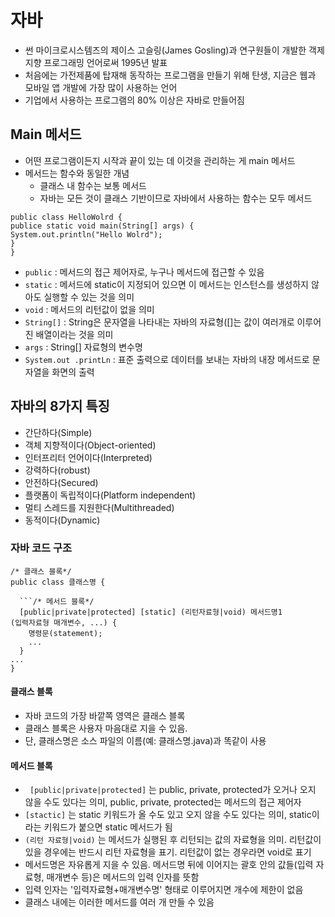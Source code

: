 # 자바
* 썬 마이크로시스템즈의 제이스 고슬링(James Gosling)과 연구원들이 개발한 객제 지향 프로그래밍 언어로써 1995년 발표
* 처음에는 가전제품에 탑재해 동작하는 프로그램을 만들기 위해 탄생, 지금은 웹과 모바일 앱 개발에 가장 많이 사용하는 언어
* 기업에서 사용하는 프로그램의 80% 이상은 자바로 만들어짐

## Main 메서드
* 어떤 프로그램이든지 시작과 끝이 있는 데 이것을 관리하는 게 main 메서드
* 메서드는 함수와 동일한 개념
  * 클래스 내 함수는 보통 메서드
  * 자바는 모든 것이 클래스 기반이므로 자바에서 사용하는 함수는 모두 메서드
```
public class HelloWolrd {
publice static void main(String[] args) {
System.out.println("Hello Wolrd");
}
}
```

* ``` public ``` : 메서드의 접근 제어자로, 누구나 메서드에 접근할 수 있음
* ``` static ``` : 메서드에 static이 지정되어 있으면 이 메서드는 인스턴스를 생성하지 않아도 실행할 수 있는 것을 의미
* ``` void ``` : 메서드의 리턴값이 없을 의미
* ``` String[] ``` : String은 문자열을 나타내는 자바의 자료형([]는 값이 여러개로 이루어진 배열이라는 것을 의미
* ``` args ``` : String[] 자료형의 변수명
* ``` System.out .printLn ``` : 표준 출력으로 데이터를 보내는 자바의 내장 메서드로 문자열을 화면의 출력

## 자바의 8가지 특징
* 간단하다(Simple)
* 객체 지향적이다(Object-oriented)
* 인터프리터 언어이다(Interpreted)
* 강력하다(robust)
* 안전하다(Secured)
* 플랫폼이 독립적이다(Platform independent)
* 멀티 스레드를 지원한다(Multithreaded)
* 동적이다(Dynamic)

### 자바 코드 구조
```
/* 클래스 블록*/
public class 클래스명 {

  ```/* 메서드 블록*/
  [public|private|protected] [static] (리턴자료형|void) 메서드명1
(입력자료형 매개변수, ...) {
    명령문(statement);
    ...
  }
...
}
```
#### 클래스 블록
* 자바 코드의 가장 바깥쪽 영역은 클래스 블록
* 클래스 블록은 사용자 마음대로 지을 수 있음.
* 단, 클래스명은 소스 파일의 이름(예: 클래스명.java)과 똑같이 사용
#### 메서드 블록
* ``` [public|private|protected]``` 는 public, private, protected가 오거나 오지 않을 수도 있다는 의미, public, private, protected는 메서드의 접근 제어자
* ``` [stactic] ``` 는 static 키워드가 올 수도 있고 오지 않을 수도 있다는 의미, static이라는 키워드가 붙으면 static 메서드가 됨 
* ``` (리턴 자료형|void) ``` 는 메서드가 실행된 후 리턴되는 값의 자료형을 의미. 리턴값이 있을 경우에는 반드시 리턴 자료형을 표기. 리턴값이 없는 경우라면 void로 표기
* 메서드명은 자유롭게 지을 수 있음. 메서드명 뒤에 이어지는 괄호 안의 값들(입력 자료형, 매개변수 등)은 메서드의 입력 인자를 뜻함
* 입력 인자는 '입력자료형+매개변수명' 형태로 이루어지면 개수에 제한이 없음
* 클래스 내에는 이러한 메서드를 여러 개 만들 수 있음
